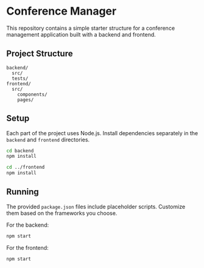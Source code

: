 # Conference Manager

This repository contains a simple starter structure for a conference management application built with a backend and frontend.

## Project Structure

```
backend/
  src/
  tests/
frontend/
  src/
    components/
    pages/
```

## Setup

Each part of the project uses Node.js. Install dependencies separately in the `backend` and `frontend` directories.

```bash
cd backend
npm install

cd ../frontend
npm install
```

## Running

The provided `package.json` files include placeholder scripts. Customize them based on the frameworks you choose.

For the backend:

```bash
npm start
```

For the frontend:

```bash
npm start
```

